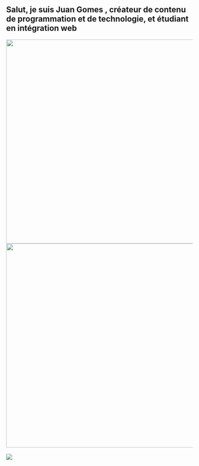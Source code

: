 ## Salut, je suis Juan Gomes , créateur de contenu de programmation et de technologie, et étudiant en intégration web 


 
 <div style="">
 <img width="550em" src="https://github-readme-stats.vercel.app/api/top-langs/?username=juangomes376&layout=compact&langs_count=7&theme=dark"/>
  
  <img width="550em" src="https://github-readme-stats.vercel.app/api?username=juangomes376&show_icons=true&theme=dark&include_all_commits=true&count_private=true"/>
  
 
</div>

<div style="display: inline_block"><br>
<img src="https://skillicons.dev/icons?i=figma,git,bash,linux,html,css,js,php,mysql" />
</div>

<div > 
  

 
 
 
</div>

